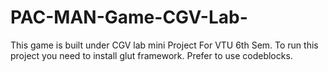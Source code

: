 # PAC-MAN-Game-CGV-Lab-
This game is built under CGV lab mini Project For VTU 6th Sem.
To run this project you need to install glut framework.
Prefer to use codeblocks.

